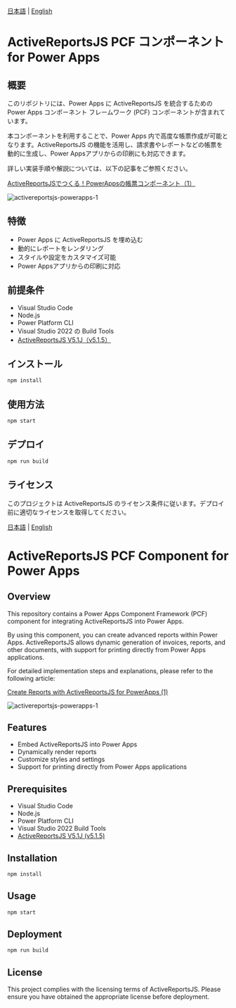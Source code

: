 [日本語](#activereportsjs-pcf-コンポーネント-for-power-apps) | [English](#activereportsjs-pcf-component-for-power-apps) 
# ActiveReportsJS PCF コンポーネント for Power Apps

## 概要
このリポジトリには、Power Apps に ActiveReportsJS を統合するための Power Apps コンポーネント フレームワーク (PCF) コンポーネントが含まれています。

本コンポーネントを利用することで、Power Apps 内で高度な帳票作成が可能となります。ActiveReportsJS の機能を活用し、請求書やレポートなどの帳票を動的に生成し、Power Appsアプリからの印刷にも対応できます。

詳しい実装手順や解説については、以下の記事をご参照ください。

[ActiveReportsJSでつくる！PowerAppsの帳票コンポーネント（1）](https://devlog.mescius.jp/activereportsjs-powerapps-1/)

![activereportsjs-powerapps-1](https://github.com/user-attachments/assets/2746bf85-7341-4ee7-99f1-e31f3f5df634)



## 特徴
- Power Apps に ActiveReportsJS を埋め込む
- 動的にレポートをレンダリング
- スタイルや設定をカスタマイズ可能
- Power Appsアプリからの印刷に対応

## 前提条件
- Visual Studio Code
- Node.js
- Power Platform CLI
- Visual Studio 2022 の Build Tools
- [ActiveReportsJS V5.1J（v5.1.5）](https://www.npmjs.com/package/@mescius/activereportsjs/v/5.1.5)

## インストール
```sh
npm install
```

## 使用方法
```sh
npm start
```

## デプロイ
```sh
npm run build
```

## ライセンス
このプロジェクトは ActiveReportsJS のライセンス条件に従います。デプロイ前に適切なライセンスを取得してください。

[日本語](#activereportsjs-pcf-コンポーネント-for-power-apps) | [English](#activereportsjs-pcf-component-for-power-apps) 
# ActiveReportsJS PCF Component for Power Apps

## Overview
This repository contains a Power Apps Component Framework (PCF) component for integrating ActiveReportsJS into Power Apps.

By using this component, you can create advanced reports within Power Apps. ActiveReportsJS allows dynamic generation of invoices, reports, and other documents, with support for printing directly from Power Apps applications.

For detailed implementation steps and explanations, please refer to the following article:

[Create Reports with ActiveReportsJS for PowerApps (1)](https://devlog.mescius.jp/activereportsjs-powerapps-1/)

![activereportsjs-powerapps-1](https://github.com/user-attachments/assets/2746bf85-7341-4ee7-99f1-e31f3f5df634)

## Features
- Embed ActiveReportsJS into Power Apps
- Dynamically render reports
- Customize styles and settings
- Support for printing directly from Power Apps applications

## Prerequisites
- Visual Studio Code
- Node.js
- Power Platform CLI
- Visual Studio 2022 Build Tools
- [ActiveReportsJS V5.1J (v5.1.5)](https://www.npmjs.com/package/@mescius/activereportsjs/v/5.1.5)

## Installation
```sh
npm install
```

## Usage
```sh
npm start
```

## Deployment
```sh
npm run build
```

## License
This project complies with the licensing terms of ActiveReportsJS. Please ensure you have obtained the appropriate license before deployment.
